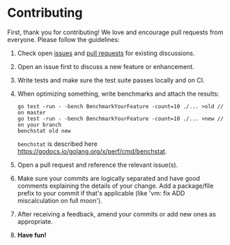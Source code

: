 # Contributing

First, thank you for contributing! We love and encourage pull requests from everyone. Please
follow the guidelines:

1. Check open [issues](https://github.com/nspcc-dev/neo-go/issues) and
[pull requests](https://github.com/nspcc-dev/neo-go/pulls) for existing discussions.
1. Open an issue first to discuss a new feature or enhancement.
1. Write tests and make sure the test suite passes locally and on CI.
1. When optimizing something, write benchmarks and attach the results:
   ```
   go test -run - -bench BenchmarkYourFeature -count=10 ./... >old // on master
   go test -run - -bench BenchmarkYourFeature -count=10 ./... >new // on your branch
   benchstat old new
   ```
   `benchstat` is described here https://godocs.io/golang.org/x/perf/cmd/benchstat.

1. Open a pull request and reference the relevant issue(s).
1. Make sure your commits are logically separated and have good comments
   explaining the details of your change. Add a package/file prefix to your
   commit if that's applicable (like 'vm: fix ADD miscalculation on full
   moon').
1. After receiving a feedback, amend your commits or add new ones as
   appropriate.
1. **Have fun!**
